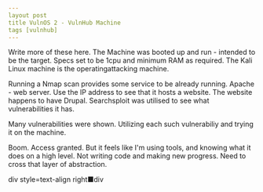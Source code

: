 ```yaml
---
layout post
title VulnOS 2 - VulnHub Machine
tags [vulnhub]
---
```


Write more of these here.
The Machine was booted up and run - intended to be the target. Specs set to be 1cpu and minimum RAM as required. 
The Kali Linux machine is the operatingattacking machine.

Running a Nmap scan provides some service to be already running. Apache - web server. Use the IP address to see that it hosts a website. The website happens to have Drupal. Searchsploit was utilised to see what vulnerabilities it has.

Many vulnerabilities were shown. Utilizing each such vulnerabiliy and trying it on the machine.

Boom. Access granted. But it feels like I'm using tools, and knowing what it does on a high level. Not writing code and making new progress. Need to cross that layer of abstraction.

div style=text-align right■div